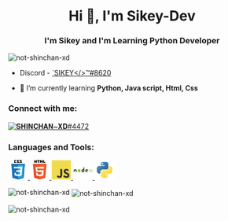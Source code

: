 <h1 align="center">Hi 👋, I'm Sikey-Dev</h1>
<h3 align="center">I'm Sikey and I'm Learning Python Developer</h3>

<p align="left"> <img src="https://komarev.com/ghpvc/?username=not-shinchan-xd&label=Profile%20views&color=0e75b6&style=flat" alt="not-shinchan-xd" /> </p>

- Discord - [`SIKEY</>™#8620](https://discord.com/users/763372211775602758)

- 🌱 I’m currently learning **Python, Java script, Html, Css**


<h3 align="left">Connect with me:</h3>
<p align="left">
<a href="https://discord.gg/cydev" target="blank"><img align="center" src="https://raw.githubusercontent.com/rahuldkjain/github-profile-readme-generator/master/src/images/icons/Social/discord.svg" alt="𝐒𝐇𝐈𝐍𝐂𝐇𝐀𝐍~𝐗𝐃#4472" height="30" width="40" /></a>
</p>

<h3 align="left">Languages and Tools:</h3>
<p align="left"> <a href="https://www.w3schools.com/css/" target="_blank" rel="noreferrer"> <img src="https://raw.githubusercontent.com/devicons/devicon/master/icons/css3/css3-original-wordmark.svg" alt="css3" width="40" height="40"/> </a> <a href="https://www.w3.org/html/" target="_blank" rel="noreferrer"> <img src="https://raw.githubusercontent.com/devicons/devicon/master/icons/html5/html5-original-wordmark.svg" alt="html5" width="40" height="40"/> </a> <a href="https://developer.mozilla.org/en-US/docs/Web/JavaScript" target="_blank" rel="noreferrer"> <img src="https://raw.githubusercontent.com/devicons/devicon/master/icons/javascript/javascript-original.svg" alt="javascript" width="40" height="40"/> </a> <a href="https://nodejs.org" target="_blank" rel="noreferrer"> <img src="https://raw.githubusercontent.com/devicons/devicon/master/icons/nodejs/nodejs-original-wordmark.svg" alt="nodejs" width="40" height="40"/> </a> <a href="https://www.python.org" target="_blank" rel="noreferrer"> <img src="https://raw.githubusercontent.com/devicons/devicon/master/icons/python/python-original.svg" alt="python" width="40" height="40"/> </a> </p>

<p><img align="left" src="https://github-readme-stats.vercel.app/api/top-langs?username=not-shinchan-xd&show_icons=true&locale=en&layout=compact" alt="not-shinchan-xd" /></p>

<p>&nbsp;<img align="center" src="https://github-readme-stats.vercel.app/api?username=not-shinchan-xd&show_icons=true&locale=en" alt="not-shinchan-xd" /></p>

<p><img align="center" src="https://github-readme-streak-stats.herokuapp.com/?user=not-shinchan-xd&" alt="not-shinchan-xd" /></p>
